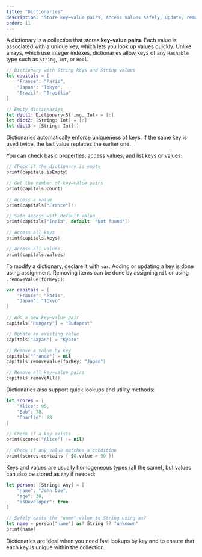 ```yaml
---
title: "Dictionaries"
description: "Store key–value pairs, access values safely, update, remove, and use utility methods for fast lookups."
order: 11
---
```



A dictionary is a collection that stores **key–value pairs**. Each value is associated with a unique key, which lets you look up values quickly. Unlike arrays, which use integer indexes, dictionaries allow keys of any `Hashable` type such as `String`, `Int`, or `Bool`.

```swift
// Dictionary with String keys and String values
let capitals = [
    "France": "Paris",
    "Japan": "Tokyo",
    "Brazil": "Brasília"
]

// Empty dictionaries
let dict1: Dictionary<String, Int> = [:]
let dict2: [String: Int] = [:]
let dict3 = [String: Int]()
```

Dictionaries automatically enforce uniqueness of keys. If the same key is used twice, the last value replaces the earlier one.

You can check basic properties, access values, and list keys or values:

```swift
// Check if the dictionary is empty
print(capitals.isEmpty)   

// Get the number of key–value pairs
print(capitals.count)      

// Access a value
print(capitals["France"]!)

// Safe access with default value
print(capitals["India", default: "Not found"])

// Access all keys
print(capitals.keys) 

// Access all values
print(capitals.values)
```

To modify a dictionary, declare it with `var`. Adding or updating a key is done using assignment. Removing items can be done by assigning `nil` or using `.removeValue(forKey:)`:

```swift
var capitals = [
    "France": "Paris",
    "Japan": "Tokyo"
]

// Add a new key–value pair
capitals["Hungary"] = "Budapest"

// Update an existing value
capitals["Japan"] = "Kyoto"

// Remove a value by key
capitals["France"] = nil
capitals.removeValue(forKey: "Japan")

// Remove all key–value pairs
capitals.removeAll()
```

Dictionaries also support quick lookups and utility methods:

```swift
let scores = [
    "Alice": 95,
    "Bob": 78,
    "Charlie": 88
]

// Check if a key exists
print(scores["Alice"] != nil)

// Check if any value matches a condition
print(scores.contains { $0.value > 90 }) 
```

Keys and values are usually homogeneous types (all the same), but values can also be stored as `Any` if needed:

```swift
let person: [String: Any] = [
    "name": "John Doe",
    "age": 30,
    "isDeveloper": true
]

// Safely casts the "name" value to String using as?
let name = person["name"] as? String ?? "unknown"
print(name)
```

Dictionaries are ideal when you need fast lookups by key and to ensure that each key is unique within the collection.


